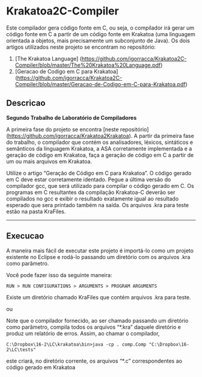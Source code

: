 # Krakatoa2C-Compiler

Este compilador gera código fonte em C, ou seja, o compilador irá gerar um código fonte em C a partir de um código fonte em Krakatoa (uma linguagem orientada a objetos, mais precisamente um subconjunto de Java).
Os dois artigos utilizados neste projeto se encontram no repositório:

1. [The Krakatoa Language] (https://github.com/igorracca/Krakatoa2C-Compiler/blob/master/The%20Krakatoa%20Language.pdf)
2. [Geracao de Codigo em C para Krakatoa] (https://github.com/igorracca/Krakatoa2C-Compiler/blob/master/Geracao-de-Codigo-em-C-para-Krakatoa.pdf)

## Descricao

**Segundo Trabalho de Laboratório de Compiladores**

A primeira fase do projeto se encontra [neste repositório] (https://github.com/igorracca/Krakatoa2Krakatoa).
A partir da primeira fase do trabalho, o compilador que contém os analisadores, léxicos, sintáticos e semânticos da linguagem Krakatoa, a ASA corretamente implementada e a geração de código em Krakatoa, faça a geração de código em C a partir de um ou mais arquivos em Krakatoa.

Utilize o artigo “Geração de Código em C para Krakatoa”. O código gerado em C deve estar corretamente identado. Pegue a última versão do compilador gcc, que será utilizado para compilar o código gerado em C.
Os programas em C resultantes da compilação Krakatoa-C deverão ser compilados no gcc e exibir o resultado exatamente igual ao resultado esperado que sera printado também na saída.
Os arquivos .kra para teste estão na pasta KraFiles.
  
-----------

## Execucao

A maneira mais fácil de executar este projeto é importá-lo como um projeto existente no Eclipse e rodá-lo passando um diretório com os arquivos .kra como parâmetro.

Você pode fazer isso da seguinte maneira:

`RUN > RUN CONFIGURATIONS > ARGUMENTS > PROGRAM ARGUMENTS`

Existe um diretório chamado KraFiles que contém arquivos .kra para teste. 
  
  
  
   ou
  
  
  
Note que o compilador fornecido, ao ser chamado passando um diretório como parâmetro, compila todos os arquivos “*.kra” daquele diretório e produz um relatório de erros. Assim, ao chamar o compilador,

`C:\Dropbox\16-2\LC\krakatoa\bin>java -cp . comp.Comp "C:\Dropbox\16-2\LC\tests"`

este criará, no diretório corrente, os arquivos “*.c” correspondentes ao código gerado em Krakatoa
 



